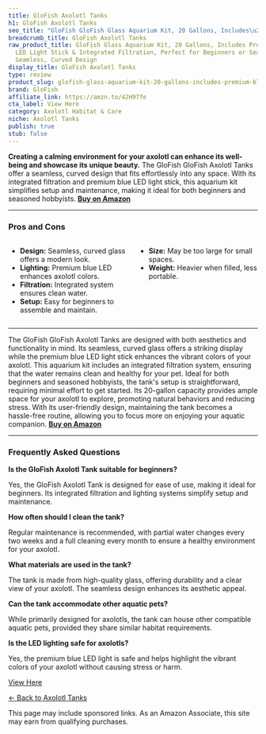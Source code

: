 ```yaml
---
title: GloFish Axolotl Tanks
h1: GloFish Axolotl Tanks
seo_title: "GloFish GloFish Glass Aquarium Kit, 20 Gallons, Includes\u2026"
breadcrumb_title: GloFish Axolotl Tanks
raw_product_title: GloFish Glass Aquarium Kit, 20 Gallons, Includes Premium Blue,
  LED Light Stick & Integrated Filtration, Perfect for Beginners or Seasoned Hobbyists,
  Seamless, Curved Design
display_title: GloFish Axolotl Tanks
type: review
product_slug: glofish-glass-aquarium-kit-20-gallons-includes-premium-blue-led-light-s-25b985f9
brand: GloFish
affiliate_link: https://amzn.to/42H97fe
cta_label: View Here
category: Axolotl Habitat & Care
niche: Axolotl Tanks
publish: true
stub: false
---
```


<div id="intro" class="full-width">
  <p><strong>Creating a calming environment for your axolotl can enhance its well-being and showcase its unique beauty.</strong> The GloFish GloFish Axolotl Tanks offer a seamless, curved design that fits effortlessly into any space. With its integrated filtration and premium blue LED light stick, this aquarium kit simplifies setup and maintenance, making it ideal for both beginners and seasoned hobbyists. <a href="https://amzn.to/42H97fe" rel="nofollow sponsored noopener" target="_blank"><strong>Buy on Amazon</strong></a></p>
</div>

<hr />
<h3 id="pros-cons">Pros and Cons</h3>
<div class="pc-grid" style="display:grid;grid-template-columns:1fr 1fr;gap:16px;">
  <ul>
    <li><strong>Design:</strong> Seamless, curved glass offers a modern look.</li>
    <li><strong>Lighting:</strong> Premium blue LED enhances axolotl colors.</li>
    <li><strong>Filtration:</strong> Integrated system ensures clean water.</li>
    <li><strong>Setup:</strong> Easy for beginners to assemble and maintain.</li>
  </ul>
  <ul>
    <li><strong>Size:</strong> May be too large for small spaces.</li>
    <li><strong>Weight:</strong> Heavier when filled, less portable.</li>
  </ul>
</div>
<hr />

<div class="full-width">
  <p>The GloFish GloFish Axolotl Tanks are designed with both aesthetics and functionality in mind. Its seamless, curved glass offers a striking display while the premium blue LED light stick enhances the vibrant colors of your axolotl. This aquarium kit includes an integrated filtration system, ensuring that the water remains clean and healthy for your pet. Ideal for both beginners and seasoned hobbyists, the tank's setup is straightforward, requiring minimal effort to get started. Its 20-gallon capacity provides ample space for your axolotl to explore, promoting natural behaviors and reducing stress. With its user-friendly design, maintaining the tank becomes a hassle-free routine, allowing you to focus more on enjoying your aquatic companion. <a href="https://amzn.to/42H97fe" rel="nofollow sponsored noopener" target="_blank"><strong>Buy on Amazon</strong></a></p>
</div>

<hr />
<h3 id="faqs">Frequently Asked Questions</h3>

<p><strong>Is the GloFish Axolotl Tank suitable for beginners?</strong></p>
<p>Yes, the GloFish Axolotl Tank is designed for ease of use, making it ideal for beginners. Its integrated filtration and lighting systems simplify setup and maintenance.</p>

<p><strong>How often should I clean the tank?</strong></p>
<p>Regular maintenance is recommended, with partial water changes every two weeks and a full cleaning every month to ensure a healthy environment for your axolotl.</p>

<p><strong>What materials are used in the tank?</strong></p>
<p>The tank is made from high-quality glass, offering durability and a clear view of your axolotl. The seamless design enhances its aesthetic appeal.</p>

<p><strong>Can the tank accommodate other aquatic pets?</strong></p>
<p>While primarily designed for axolotls, the tank can house other compatible aquatic pets, provided they share similar habitat requirements.</p>

<p><strong>Is the LED lighting safe for axolotls?</strong></p>
<p>Yes, the premium blue LED light is safe and helps highlight the vibrant colors of your axolotl without causing stress or harm.</p>
<p><a class="btn" href="https://amzn.to/42H97fe" target="_blank" rel="nofollow sponsored noopener">View Here</a></p>
<p><a href="/roundups/axolotl-habitat-care/axolotl-tanks/">← Back to Axolotl Tanks</a></p>
<aside class="disclosure">This page may include sponsored links. As an Amazon Associate, this site may earn from qualifying purchases.</aside>
